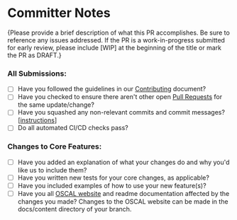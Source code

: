 # Committer Notes

{Please provide a brief description of what this PR accomplishes. Be sure to reference any issues addressed. If the PR is a work-in-progress submitted for early review, please include [WIP] at the beginning of the title or mark the PR as DRAFT.}

### All Submissions:

- [ ] Have you followed the guidelines in our [Contributing](https://github.com/usnistgov/OSCAL/blob/master/CONTRIBUTING.md) document?
- [ ] Have you checked to ensure there aren't other open [Pull Requests](https://github.com/usnistgov/OSCAL/pulls) for the same update/change?
- [ ] Have you squashed any non-relevant commits and commit messages? \[[instructions](https://git-scm.com/book/en/v2/Git-Tools-Rewriting-History)\]
- [ ] Do all automated CI/CD checks pass?

### Changes to Core Features:

- [ ] Have you added an explanation of what your changes do and why you'd like us to include them?
- [ ] Have you written new tests for your core changes, as applicable?
- [ ] Have you included examples of how to use your new feature(s)?
- [ ] Have you all [OSCAL website](https://pages.nist.gov/OSCAL) and readme documentation affected by the changes you made? Changes to the OSCAL website can be made in the docs/content directory of your branch.

